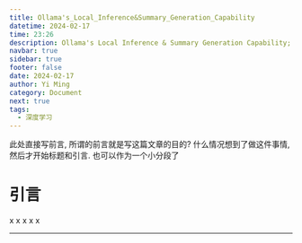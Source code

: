 ```yaml
---
title: Ollama's_Local_Inference&Summary_Generation_Capability
datetime: 2024-02-17
time: 23:26
description: Ollama's Local Inference & Summary Generation Capability; ollama本地推理和obsidian文章标题生成
navbar: true
sidebar: true
footer: false
date: 2024-02-17
author: Yi Ming
category: Document
next: true
tags:
  - 深度学习
---
```


此处直接写前言, 所谓的前言就是写这篇文章的目的?
什么情况想到了做这件事情, 然后才开始标题和引言. 也可以作为一个小分段了
# 引言
x
x
x
x
x 

---